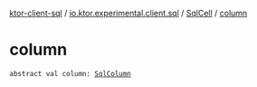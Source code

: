 [ktor-client-sql](../../index.md) / [io.ktor.experimental.client.sql](../index.md) / [SqlCell](index.md) / [column](./column.md)

# column

`abstract val column: `[`SqlColumn`](../-sql-column/index.md)